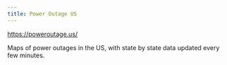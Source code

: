 ```yaml
---
title: Power Outage US
---
```

https://poweroutage.us/

Maps of power outages in the US, with state by state data updated 
every few minutes.
